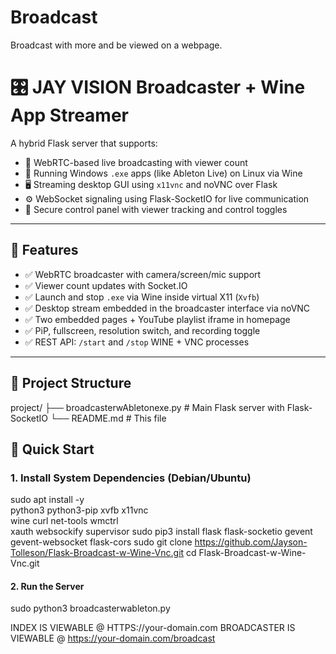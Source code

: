 # Broadcast
Broadcast with more and be viewed on a webpage.
# 🎛️ JAY VISION Broadcaster + Wine App Streamer

A hybrid Flask server that supports:
- 🎥 WebRTC-based live broadcasting with viewer count
- 🍷 Running Windows `.exe` apps (like Ableton Live) on Linux via Wine
- 🖥️ Streaming desktop GUI using `x11vnc` and noVNC over Flask
- ⚙️ WebSocket signaling using Flask-SocketIO for live communication
- 🧪 Secure control panel with viewer tracking and control toggles

---

## 🧰 Features

- ✅ WebRTC broadcaster with camera/screen/mic support
- ✅ Viewer count updates with Socket.IO
- ✅ Launch and stop `.exe` via Wine inside virtual X11 (`Xvfb`)
- ✅ Desktop stream embedded in the broadcaster interface via noVNC
- ✅ Two embedded pages + YouTube playlist iframe in homepage
- ✅ PiP, fullscreen, resolution switch, and recording toggle
- ✅ REST API: `/start` and `/stop` WINE + VNC processes

---

## 📁 Project Structure
project/
├── broadcasterwAbletonexe.py # Main Flask server with Flask-SocketIO
└── README.md # This file

## 🚀 Quick Start

### 1. Install System Dependencies (Debian/Ubuntu)

sudo apt install -y \
  python3 python3-pip xvfb x11vnc \
  wine curl net-tools wmctrl \
  xauth websockify supervisor
sudo pip3 install flask flask-socketio gevent gevent-websocket flask-cors 
sudo git clone https://github.com/Jayson-Tolleson/Flask-Broadcast-w-Wine-Vnc.git
cd Flask-Broadcast-w-Wine-Vnc.git


#### 2. Run the Server

sudo python3 broadcasterwableton.py

INDEX IS VIEWABLE @ HTTPS://your-domain.com
BROADCASTER IS VIEWABLE @ https://your-domain.com/broadcast

